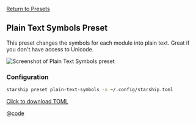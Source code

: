 [Return to Presets](./README.md#plain-text-symbols)

## Plain Text Symbols Preset

This preset changes the symbols for each module into plain text. Great if you don't have access to Unicode.

![Screenshot of Plain Text Symbols preset](/presets/img/plain-text-symbols.png)

### Configuration

```sh
starship preset plain-text-symbols -o ~/.config/starship.toml
```

[Click to download TOML](/presets/toml/plain-text-symbols.toml)

@[code](../../.vuepress/public/presets/toml/plain-text-symbols.toml)
